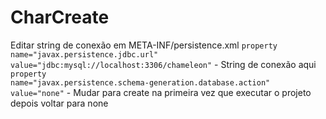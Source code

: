 # CharCreate
Editar string de conexão em META-INF/persistence.xml
<code>property name="javax.persistence.jdbc.url" value="jdbc:mysql://localhost:3306/chameleon"</code> - String de conexão aqui
<code>property name="javax.persistence.schema-generation.database.action" value="none"</code> - Mudar para create na primeira vez que executar o projeto depois voltar para none
